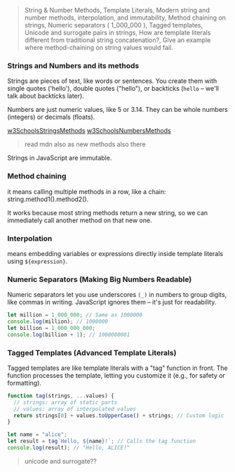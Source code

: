 > String & Number Methods, Template Literals, Modern string and number methods, interpolation, and immutability, Method chaining on strings, Numeric separators ( 1_000_000 ), Tagged templates, Unicode and surrogate pairs in strings, How are template literals different from traditional string concatenation?, Give an example where method-chaining on string values would fail.

### Strings and Numbers and its methods

Strings are pieces of text, like words or sentences. You create them with single quotes ('hello'), double quotes ("hello"), or backticks (`hello` – we'll talk about backticks later).

Numbers are just numeric values, like 5 or 3.14. They can be whole numbers (integers) or decimals (floats).

[w3SchoolsStringsMethods](https://www.w3schools.com/js/js_string_methods.asp)
[w3SchoolsNumbersMethods](https://www.w3schools.com/js/js_number_methods.asp)

> read mdn also as new methods also there

Strings in JavaScript are immutable.

### Method chaining

it means calling multiple methods in a row, like a chain: string.method1().method2().

It works because most string methods return a new string, so we can immediately call another method on that new one.

### Interpolation

means embedding variables or expressions directly inside template literals using `${expression}`.

### Numeric Separators (Making Big Numbers Readable)

Numeric separators let you use underscores `(_)` in numbers to group digits, like commas in writing. JavaScript ignores them – it's just for readability.

```js
let million = 1_000_000; // Same as 1000000
console.log(million); // 1000000
let billion = 1_000_000_000;
console.log(billion + 1); // 1000000001
```

### Tagged Templates (Advanced Template Literals)

Tagged templates are like template literals with a "tag" function in front. The function processes the template, letting you customize it (e.g., for safety or formatting).

```js
function tag(strings, ...values) {
  // strings: array of static parts
  // values: array of interpolated values
  return strings[0] + values.toUpperCase() + strings; // Custom logic
}

let name = "alice";
let result = tag`Hello, ${name}!`; // Calls the tag function
console.log(result); // "Hello, ALICE!"
```

> unicode and surrogate??

